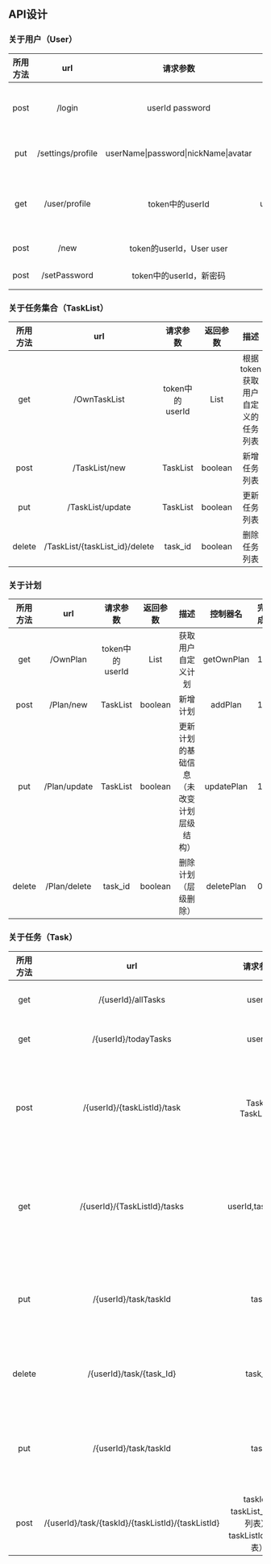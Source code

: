 ## API设计

### 关于用户（User）

| 所用方法 |        url        |               请求参数               | 返回参数  |         描述          |    控制器名    | 完成 |
| :------: | :---------------: | :----------------------------------: | :-------: | :-------------------: | :------------: | ---- |
|   post   |      /login       |           userId password            |  boolean  |   判断能否登录成功    |   verifyUser   | 1    |
|   put    | /settings/profile | userName\|password\|nickName\|avatar |  boolean  |     更新用户信息      |   updateUser   | 1    |
|   get    |   /user/profile   |           token中的userId            | user_data | 根据token获取用户信息 | getUserProfile | 1    |
|   post   |       /new        |       token的userId，User user       |  boolean  |       插入用户        |   insertUser   | 1    |
|   post   |   /setPassword    |       token中的userId，新密码        |  boolean  |       修改密码        |  setPassword   | 1    |



### 关于任务集合（TaskList）

| 所用方法 |              url               |    请求参数     |    返回参数    |               描述                |    控制器名    | 完成 |
| :------: | :----------------------------: | :-------------: | :------------: | :-------------------------------: | :------------: | ---- |
|   get    |          /OwnTaskList          | token中的userId | List<TaskList> | 根据token获取用户自定义的任务列表 | getOwnTaskList | 1    |
|   post   |         /TaskList/new          |    TaskList     |    boolean     |           新增任务列表            |  addTaskList   | 1    |
|   put    |        /TaskList/update        |    TaskList     |    boolean     |           更新任务列表            | updateTaskList | 1    |
|  delete  | /TaskList/{taskList_id}/delete |     task_id     |    boolean     |           删除任务列表            | deleteTaskList | 1    |

### 关于计划

| 所用方法 |     url      |    请求参数     |  返回参数  |                   描述                   |  控制器名  | 完成 |
| :------: | :----------: | :-------------: | :--------: | :--------------------------------------: | :--------: | ---- |
|   get    |   /OwnPlan   | token中的userId | List<Plan> |            获取用户自定义计划            | getOwnPlan | 1    |
|   post   |  /Plan/new   |    TaskList     |  boolean   |                 新增计划                 |  addPlan   | 1    |
|   put    | /Plan/update |    TaskList     |  boolean   | 更新计划的基础信息（未改变计划层级结构） | updatePlan | 1    |
|  delete  | /Plan/delete |     task_id     |  boolean   |           删除计划（层级删除）           | deletePlan | 0    |

### 关于任务（Task）

| 所用方法 |                        url                        |                      请求参数                       |  返回参数   |                             描述                             |       控制器名       | 完成 |
| :------: | :-----------------------------------------------: | :-------------------------------------------------: | :---------: | :----------------------------------------------------------: | :------------------: | ---- |
|   get    |                /{userId}/allTasks                 |                       userId                        | List<Task>  |                   获取某一个用户的总任务表                   |     getAllTasks      | 0    |
|   get    |               /{userId}/todayTasks                |                       userId                        | List<Task>  |                     获取某用户的今日任务                     |    getTodayTasks     | 0    |
|   post   |            /{userId}/{taskListId}/task            |                  Task、TaskListId                   | stutus_code | 用户提交描述一个任务的表单,可以提交到各个分类(由taskListId标识)中 |       addTask        | 0    |
|   get    |           /{userId}/{TaskListId}/tasks            |                  userId,taskListId                  | List<Task>  |  根据所提交的用户id和任务列表id获取该自定义分类下的所有任务  | getTasksByTaskListId | 0    |
|   put    |               /{userId}/task/taskId               |                        task                         | stutus_code | 用户提交描述一个任务的表单,可以修改分类(由taskListId标识)中  |      updateTask      | 0    |
|  delete  |             /{userId}/task/{task_Id}              |                       task_id                       | stutus_code |             根据删除的task_id删除task表中的数据              |      deleteTask      |      |
|   put    |               /{userId}/task/taskId               |                        task                         | stutus_code | 用户提交描述一个任务的表单,可以修改分类(由taskListId标识)中  |      updateTask      | 0    |
|   post   | /{userId}/task/{taskId}/{taskListId}/{taskListId} | taskId、taskList_Id（源列表）、taskListId（新列表） | stutus_code |              把某个task从一个分类中转移到另一个              |       moveTask       | 0    |




